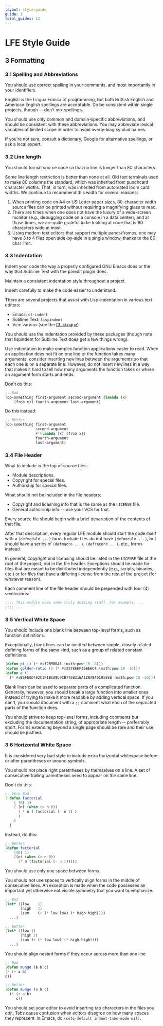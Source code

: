 ```yaml
---
layout: style-guide
guide: 3
total_guides: 12
---
```

# LFE Style Guide

## 3 Formatting

### 3.1 Spelling and Abbreviations

You should use correct spelling in your comments, and most importantly in
your identifiers.

English is the Lingua Franca of programming, but both Brittish English and
American English spellings are acceptable. Do be consistent within single
projects, though -- don't mix spellings.

You should use only common and domain-specific abbreviations, and should be
consistent with these abbreviations. You may abbreviate lexical variables of
limited scope in order to avoid overly-long symbol names.

If you're not sure, consult a dictionary, Google for alternative spellings,
or ask a local expert.

### 3.2 Line length

You should format source code so that no line is longer than 80 characters.

Some line length restriction is better than none at all. Old text
terminals used to make 80 columns the standard, which was inherited from
punchcard character widths. That, in turn, was inherited from automated
loom card widths. We continue to recommend this width for several reasons:

1. When printing code on A4 or US Letter paper sizes, 80-character width
   source files can be printed without requiring a magnifying glass to read.
1. There are times when one does not have the luxury of a wide-screen monitor
   (e.g., debugging code on a console in a data center), and at those times,
   we are quite grateful to be looking at code that is 80 characters wide at
   most.
1. Using modern text editors that support multiple panes/frames, one may have
   3 to 4 files open side-by-side in a single window, thanks to the 80-char
   limit.

### 3.3 Indentation

Indent your code the way a properly configured GNU Emacs does or the way that
Sublime Text with the paredit plugin does.

Maintain a consistent indentation style throughout a project.

Indent carefully to make the code easier to understand.

There are several projects that assist with Lisp-indentation in various text
editors:

* Emacs: ``cl-indent``
* Sublime Text: ``lispindent``
* Vim: various (see the <a href="http://www.cliki.net/vim">CLiki page</a>)

You should use the indentation provided by these packages (though note that
lispindent for Sublime Text does get a few things wrong).

Use indentation to make complex function applications easier to read. When
an application does not fit on one line or the function takes many
arguments, consider inserting newlines between the arguments so that each
one is on a separate line. However, do not insert newlines in a way that
makes it hard to tell how many arguments the function takes or where an
argument form starts and ends.

Don't do this:

```lisp
;; Bad
(do-something first-argument second-argument (lambda (x)
    (frob x)) fourth-argument last-argument)
```

Do this instead:

```lisp
;; Better
(do-something first-argument
              second-argument
              #'(lambda (x) (frob x))
              fourth-argument
              last-argument)
```

### 3.4 File Header

What to include in the top of source files:

* Module descriptions.
* Copyright for special files.
* Authorship for special files.

What should not be included in the file headers:

* Copyright and licesning info that is the same as the ``LICENSE`` file.
* General authorship info -- use your VCS for that.

Every source file should begin with a brief description of the contents of
that file.

After that description, every regular LFE module should start the code
itself with a ``(defmodule ...)`` form. Include files do not have
``(defmodule ...)``, but should have a series of ``(defmacro ...)``,
``(defrecord ...)``, etc., forms instead.

In general, copyright and licensing should be listed in the ``LICENSE`` file
at the root of the project, not in the file header. Exceptions should be
made for files that are meant to be distributed independently (e.g.,
scripts, binaries, etc.) or for files that have a differing license from the
rest of the project (for whatever reason).

Each comment line of the file header should be prepended with four (4)
semicolons:

```lisp
;;;; This module does some truly amazing stuff. For example, ...
;;;; ...
```

### 3.5 Vertical White Space

You should include one blank line between top-level forms, such as function
definitions.

Exceptionally, blank lines can be omitted between simple, closely related
defining forms of the same kind, such as a group of related constant
definitions.

```lisp
(defun pi () (* #x12B9B0A1 (math:pow 10 -8)))
(defun golden-ratio () (* #x397BEEF356E6C4 (math:pow 10 -16)))
(defun e ()
  (* #xB9FE0D492C1F1BCA8C9CB776B21EA1C8A94019588B (math:pow 10 -50)))
```

Blank lines can be used to separate parts of a complicated function.
Generally, however, you should break a large function into smaller ones
instead of trying to make it more readable by adding vertical space. If you
can't, you should document with a ``;;`` comment what each of the separated
parts of the function does.

You should strive to keep top-level forms, including comments but excluding
the documentation string, of appropriate length -- preferrably short. Forms
extending beyond a single page should be rare and their use should be
justfied.

### 3.6 Horizontal White Space

It is considered very bad style to include extra horizontal whitespace
before or after parentheses or around symbols.

You should not place right parentheses by themselves on a line. A set of
consecutive trailing parentheses need to appear on the same line.

Don't do this:

```lisp
;; Very Bad
( defun factorial
    ( (0) 1)
    ( (n) (when (> n 0))
      ( * n ( factorial (- n 1) )
      )
    )
  )
```

Instead, do this:

```lisp
;; Better
(defun factorial
    ((0) 1)
    ((n) (when (> n 0))
      (* n (factorial (- n 1)))))
```

You should use only one space between forms.

You should not use spaces to vertically align forms in the middle of
consecutive lines. An exception is made when the code possesses an important
yet otherwise not visible symmetry that you want to emphasize.

```lisp
;; Bad
(let* ((low    1)
       (high   2)
       (sum    (+ (* low low) (* high high))))
  ...)
```

```lisp
;; Better
(let* ((low 1)
       (high 2)
       (sum (+ (* low low) (* high high))))
  ...)
```

You should align nested forms if they occur across more than one line.

```lisp
;; Bad
(defun munge (a b c)
(* (+ a b)
c))
```

```lisp
;; Better
(defun munge (a b c)
  (* (+ a b)
     c))
```

You should set your editor to avoid inserting tab characters in the files you
edit. Tabs cause confusion when editors disagree on how many spaces they
represent. In Emacs, do ``(setq-default indent-tabs-mode nil)``.
